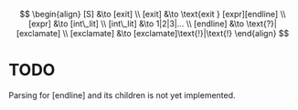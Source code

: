 $$
\begin{align}
[S] &\to [exit]
\\
[exit] &\to \text{exit } [expr][endline]
\\
[expr] &\to [int\_lit]
\\
[int\_lit] &\to 1|2|3|...
\\
[endline] &\to \text{?}|[exclamate]
\\
[exclamate] &\to [exclamate]\text{!}|\text{!}
\end{align}
$$

# TODO

Parsing for [endline] and its children is not yet implemented.